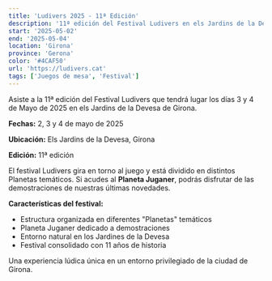 ```yaml
---
title: 'Ludivers 2025 - 11ª Edición'
description: '11ª edición del Festival Ludivers en els Jardins de la Devesa de Girona con diferentes Planetas temáticos.'
start: '2025-05-02'
end: '2025-05-04'
location: 'Girona'
province: 'Gerona'
color: '#4CAF50'
url: 'https://ludivers.cat'
tags: ['Juegos de mesa', 'Festival']
---
```


Asiste a la 11ª edición del Festival Ludivers que tendrá lugar los días 3 y 4 de Mayo de 2025 en els Jardins de la Devesa de Girona.

**Fechas:** 2, 3 y 4 de mayo de 2025

**Ubicación:** Els Jardins de la Devesa, Girona

**Edición:** 11ª edición

El festival Ludivers gira en torno al juego y está dividido en distintos Planetas temáticos. Si acudes al **Planeta Juganer**, podrás disfrutar de las demostraciones de nuestras últimas novedades.

**Características del festival:**
- Estructura organizada en diferentes "Planetas" temáticos
- Planeta Juganer dedicado a demostraciones
- Entorno natural en los Jardines de la Devesa
- Festival consolidado con 11 años de historia

Una experiencia lúdica única en un entorno privilegiado de la ciudad de Girona.
